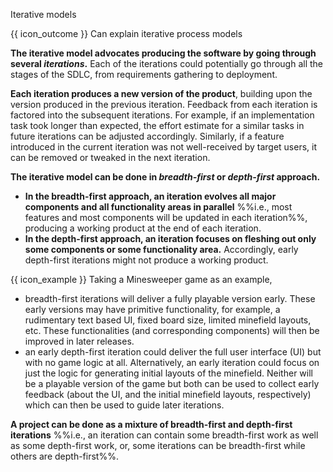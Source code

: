 <span id="title">Iterative models</span>

<span id="prereqs"></span>

<span id="outcomes">{{ icon_outcome }} Can explain iterative process models</span>

<div id="body">

**The iterative model advocates producing the software by going through several _iterations_.** Each of the iterations could potentially go through all the stages of the SDLC, from requirements gathering to deployment.

<pic eager src="{{baseUrl}}/processModels/introduction/iterativeModels/images/diagram.png" width="600" />
<p/>

**Each iteration produces a new version of the product**, building upon the version produced in the previous iteration. Feedback from each iteration is factored into the subsequent iterations. For example, if an implementation task took longer than  expected, the effort estimate for a similar tasks in future iterations can be adjusted accordingly. Similarly, if a feature introduced in the current iteration was not well-received by target users, it can be removed or tweaked in the next iteration.

**The iterative model can be done in _breadth-first_ or _depth-first_ approach.**
* **In the breadth-first approach, an iteration evolves all major components and all functionality areas in parallel** %%i.e., most features and most <tooltip content="i.e., the parts the software is divided into e.g., user interface, back-end, database etc.">components</tooltip> will be updated in each iteration%%, producing a working product at the end of each iteration.
* **In the depth-first approach, an iteration focuses on fleshing out only some components or some functionality area.** Accordingly, early depth-first iterations might not produce a working product.

<box>

{{ icon_example }} Taking a Minesweeper game as an example,

* breadth-first iterations will deliver a fully playable version early. These early versions may have primitive functionality, for example, a rudimentary text based UI, fixed board size, limited minefield layouts, etc. These functionalities (and corresponding components) will then be improved in later releases.
* an early depth-first iteration could deliver the full user interface (UI) but with no game logic at all. Alternatively, an early iteration could focus on just the logic for generating initial layouts of the minefield. Neither will be a playable version of the game but both can be used to collect early feedback (about the UI, and the initial minefield layouts, respectively) which can then be used to guide later iterations.
</box>

**A project can be done as a mixture of breadth-first and depth-first iterations** %%i.e., an iteration can contain some breadth-first work as well as some depth-first work, or, some iterations can be breadth-first while others are depth-first%%.

</div>

<div id="extras">
</div>
